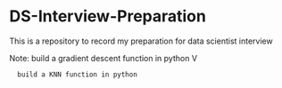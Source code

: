 # DS-Interview-Preparation

This is a repository to record my preparation for data scientist interview

Note: build a gradient descent function in python V
      
      build a KNN function in python
